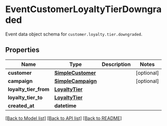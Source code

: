 # EventCustomerLoyaltyTierDowngraded

Event data object schema for `customer.loyalty.tier.downgraded`.

## Properties
Name | Type | Description | Notes
------------ | ------------- | ------------- | -------------
**customer** | [**SimpleCustomer**](SimpleCustomer.md) |  | [optional] 
**campaign** | [**SimpleCampaign**](SimpleCampaign.md) |  | [optional] 
**loyalty_tier_from** | [**LoyaltyTier**](LoyaltyTier.md) |  | 
**loyalty_tier_to** | [**LoyaltyTier**](LoyaltyTier.md) |  | 
**created_at** | **datetime** |  | 

[[Back to Model list]](../README.md#documentation-for-models) [[Back to API list]](../README.md#documentation-for-api-endpoints) [[Back to README]](../README.md)


